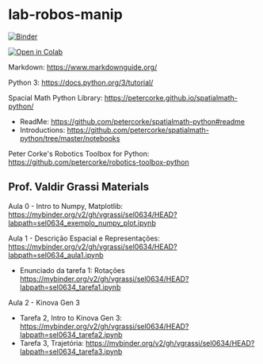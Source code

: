 # lab-robos-manip

[![Binder](https://mybinder.org/badge_logo.svg)](https://mybinder.org/v2/gh/RafaelBaquero/lab-robos-manip/HEAD)

[![Open in Colab](https://colab.research.google.com/assets/colab-badge.svg)](https://mybinder.org/v2/gh/RafaelBaquero/lab-robos-manip/HEAD)

Markdown: https://www.markdownguide.org/

Python 3: https://docs.python.org/3/tutorial/

Spacial Math Python Library: https://petercorke.github.io/spatialmath-python/
  - ReadMe: https://github.com/petercorke/spatialmath-python#readme
  - Introductions: https://github.com/petercorke/spatialmath-python/tree/master/notebooks

Peter Corke's Robotics Toolbox for Python: https://github.com/petercorke/robotics-toolbox-python

## Prof. Valdir Grassi Materials

Aula 0 - Intro to Numpy, Matplotlib: https://mybinder.org/v2/gh/vgrassi/sel0634/HEAD?labpath=sel0634_exemplo_numpy_plot.ipynb
  
Aula 1 - Descrição Espacial e Representações: https://mybinder.org/v2/gh/vgrassi/sel0634/HEAD?labpath=sel0634_aula1.ipynb
  - Enunciado da tarefa 1: Rotações https://mybinder.org/v2/gh/vgrassi/sel0634/HEAD?labpath=sel0634_tarefa1.ipynb
  
Aula 2 - Kinova Gen 3
  - Tarefa 2, Intro to Kinova Gen 3: https://mybinder.org/v2/gh/vgrassi/sel0634/HEAD?labpath=sel0634_tarefa2.ipynb
  - Tarefa 3, Trajetória: https://mybinder.org/v2/gh/vgrassi/sel0634/HEAD?labpath=sel0634_tarefa3.ipynb 
